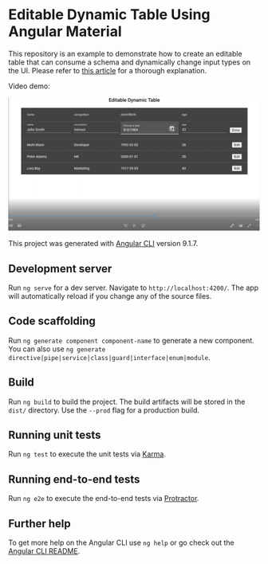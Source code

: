 # Editable Dynamic Table Using Angular Material

This repository is an example to demonstrate how to create an editable table that can consume a schema and dynamically change input types on the UI. Please refer to [this article](https://levelup.gitconnected.com/convert-a-form-image-to-an-html-form-using-amazon-textract-and-nodejs-d4d7c1a2b0c5) for a thorough explanation.

Video demo:

[![](src/assets/SnapshotTable.PNG)](https://youtu.be/sZ-2YYmNcRg)

This project was generated with [Angular CLI](https://github.com/angular/angular-cli) version 9.1.7.

## Development server

Run `ng serve` for a dev server. Navigate to `http://localhost:4200/`. The app will automatically reload if you change any of the source files.

## Code scaffolding

Run `ng generate component component-name` to generate a new component. You can also use `ng generate directive|pipe|service|class|guard|interface|enum|module`.

## Build

Run `ng build` to build the project. The build artifacts will be stored in the `dist/` directory. Use the `--prod` flag for a production build.

## Running unit tests

Run `ng test` to execute the unit tests via [Karma](https://karma-runner.github.io).

## Running end-to-end tests

Run `ng e2e` to execute the end-to-end tests via [Protractor](http://www.protractortest.org/).

## Further help

To get more help on the Angular CLI use `ng help` or go check out the [Angular CLI README](https://github.com/angular/angular-cli/blob/master/README.md).
